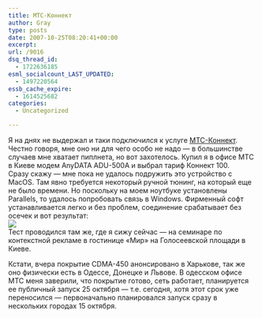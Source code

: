 ```yaml
---
title: МТС-Коннект
author: Gray
type: posts
date: 2007-10-25T08:20:41+00:00
excerpt:
url: /9016
dsq_thread_id:
  - 1722636185
esml_socialcount_LAST_UPDATED:
  - 1497220564
essb_cache_expire:
  - 1614525682
categories:
  - Uncategorized

---
```








Я на днях не выдержал и таки подключился к услуге [МТС-Коннект][1]. Честно говоря, мне оно ни для чего особо не надо &#8212; в большинстве случаев мне хватает пиплнета, но вот захотелось. Купил я в офисе МТС в Киеве модем AnyDATA ADU-500A и выбрал тариф Коннект 100.  
Сразу скажу &#8212; мне пока не удалось подружить это устройство с MacOS. Там явно требуется некоторый ручной тюнинг, на который еще не было времени. Но поскольку на моем ноутбуке установлены Parallels, то удалось попробовать связь в Windows. Фирменный софт устанавливается легко и без проблем, соединение срабатывает без осечек и вот результат:  
[<img src="https://i2.wp.com/www.speedtest.net/result/195835829.png?w=740" data-recalc-dims="1" />][2]  
Тест проводился там же, где я сижу сейчас &#8212; на семинаре по контекстной рекламе в гостинице &#171;Мир&#187; на Голосеевской площади в Киеве.

Кстати, вчера покрытие CDMA-450 анонсировано в Харькове, так же оно физически есть в Одессе, Донецке и Львове. В одесском офисе МТС меня заверили, что покрытие готово, сеть работает, планируется ее публичный запуск 25 октября &#8212; т.е. сегодня, хотя этот срок уже переносился &#8212; первоначально планировался запуск сразу в нескольких городах 15 октября.

 [1]: http://www.mts.com.ua/ukr/mts_connect.php
 [2]: http://www.speedtest.net